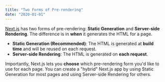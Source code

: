 ```yaml
---
title: "Two Forms of Pre-rendering"
date: "2020-01-01"
---
```


[Next.js](https://nextjs.org/) has two forms of pre-rendering: **Static Generation** and **Server-side Rendering**. The difference is in **when** it generates the HTML for a page.

- **Static Generation (Recommended)**: The HTML is generated at **build time** and will be reused on each request.
- **Server-side Rendering**: The HTML is generated on **each request**.

Importantly, Next.js lets you **choose** which pre-rendering form you'd like to use for each page. You can create a "hybrid" Next.js app by using Static Generation for most pages and using Server-side Rendering for others.